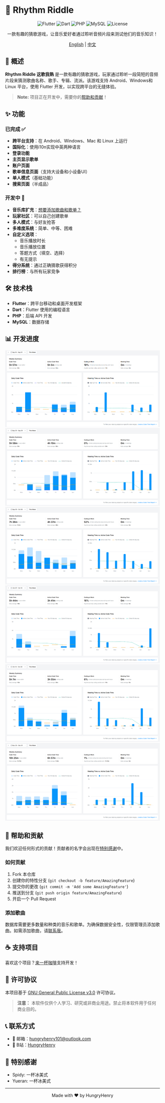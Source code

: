 # 🎵 Rhythm Riddle

<div align="center">

![Flutter](https://img.shields.io/badge/Flutter-02569B?style=for-the-badge&logo=flutter&logoColor=white)
![Dart](https://img.shields.io/badge/Dart-0175C2?style=for-the-badge&logo=dart&logoColor=white)
![PHP](https://img.shields.io/badge/PHP-777BB4?style=for-the-badge&logo=php&logoColor=white)
![MySQL](https://img.shields.io/badge/MySQL-00000F?style=for-the-badge&logo=mysql&logoColor=white)
![License](https://img.shields.io/badge/License-GPLv3-blue.svg?style=for-the-badge)

一款有趣的猜歌游戏，让音乐爱好者通过聆听音频片段来测试他们的音乐知识！

[English](#english) | [中文](#概述)

</div>

## 📝 概述

**Rhythm Riddle 这歌我熟** 是一款有趣的猜歌游戏，玩家通过聆听一段简短的音频片段来猜测歌曲名称、歌手、专辑、流派。该游戏支持 Android、Windows和Linux 平台，使用 Flutter 开发，以实现跨平台的无缝体验。

> **Note:** 项目正在开发中，需要你的[帮助和贡献](#帮助和贡献)！

## ✨ 功能

### 已完成 ✅
- **跨平台支持**：在 Android、Windows、Mac 和 Linux 上运行
- **国际化**：使用i10n实现中英两种语言
- **登录功能**
- **主页显示歌单**
- **账户页面**
- **歌单信息页面**（支持大设备和小设备UI）
- **单人模式**（基础功能）
- **搜索页面**（半成品）

### 开发中 🚧
- **音乐库扩充**：[想要添加歌曲和歌单？](#更多歌曲和歌单)
- **玩家社区**：可以自己创建歌单
- **多人模式**：与好友抢答
- **多难度系统**：简单、中等、困难
- **自定义选项**：
  - 音乐播放时长
  - 音乐播放位置
  - 答题方式（填空、选择）
  - 有无提示
- **得分系统**：通过正确猜歌获得积分
- **排行榜**：与所有玩家竞争

## 🛠️ 技术栈

- **Flutter**：跨平台移动和桌面开发框架
- **Dart**：Flutter 使用的编程语言
- **PHP**：后端 API 开发
- **MySQL**：数据存储

## 📊 开发进度

<div align="center">

![Week 1](img_for_readme/24.9.16-24.9.22.png)
![Week 2](img_for_readme/24.9.23-24.9.29.png)
![Week 3](img_for_readme/24.9.30-24.10.6.png)
![Week 4](img_for_readme/24.10.07-24.10.13.png)
![Week 5](img_for_readme/24.10.14-24.10.20.png)
![Week 6](img_for_readme/24.11.25-24.12.1.png)

</div>

## 🤝 帮助和贡献

我们欢迎任何形式的贡献！贡献者的名字会出现在[特别感谢](#特别感谢)中。

### 如何贡献
1. Fork 本仓库
2. 创建你的特性分支 (`git checkout -b feature/AmazingFeature`)
3. 提交你的更改 (`git commit -m 'Add some AmazingFeature'`)
4. 推送到分支 (`git push origin feature/AmazingFeature`)
5. 开启一个 Pull Request

### 添加歌曲
数据库需要更多数量和种类的音乐和歌单。为确保数据安全性，仅限管理员添加歌曲。如需添加歌曲，请[联系我](#联系方式)。

## ☕ 支持项目

喜欢这个项目？[来一杯咖啡](http://hungryhenry.xyz/reward.html)支持开发！

## 📄 许可协议

本项目基于 [GNU General Public License v3.0](LICENSE) 许可协议。

> **注意：** 本软件仅供个人学习、研究或非商业用途。禁止将本软件用于任何商业目的。

## 📞 联系方式

- 📧 邮箱：[hungryhenry101@outlook.com](mailto:hungryhenry101@outlook.com)
- 🎥 B站：[HungryHenry](https://space.bilibili.com/672872726)

## 🙏 特别感谢

- Spidy: 一杯冰美式
- Yueran: 一杯冰美式

---

<div align="center">
Made with ❤️ by HungryHenry
</div>